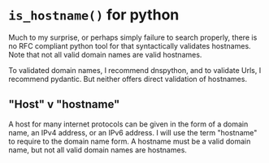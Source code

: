 # `is_hostname()` for python

Much to my surprise, or perhaps simply failure to search properly, 
there is no RFC compliant python tool for that syntactically validates hostnames.
Note that not all valid domain names are valid hostnames.

To validated domain names, I recommend dnspython, and to validate Urls, I recommend pydantic. But neither offers direct validation of hostnames.

## "Host" v "hostname"

A host for many internet protocols can be given in the form of a domain name, an IPv4 address, or an IPv6 address. I will use the term "hostname" to require to the domain name form.
A hostname must be a valid domain name, but not all valid domain names are hostnames.




